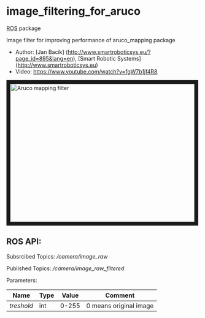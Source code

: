 # image_filtering_for_aruco

[ROS](http://ros.org) package

Image filter for improving performance of aruco_mapping package

* Author: [Jan Bacik] (http://www.smartroboticsys.eu/?page_id=895&lang=en), [Smart Robotic Systems] (http://www.smartroboticsys.eu)
* Video: https://www.youtube.com/watch?v=fgW7b1jf4R8

<a href="http://www.youtube.com/watch?feature=player_embedded&v=fgW7b1jf4R8
" target="_blank"><img src="http://img.youtube.com/vi/fgW7b1jf4R8/0.jpg" 
alt="Aruco mapping filter" width="480" height="360" border="10" /></a>


## ROS API:

Subsrcibed Topics: */camera/image_raw*

Published Topics: */camera/image_raw_filtered*

Parameters:

Name          | Type         | Value       | Comment                  |
------------- | -------------| ------------| -------------------------|
*treshold*    | int          | 0-255       |  0 means original image  | 
